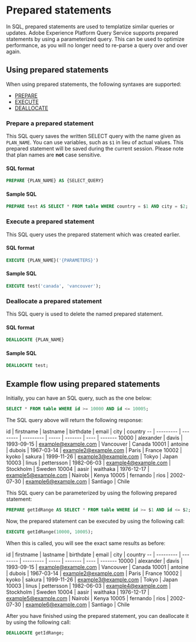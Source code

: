 # Prepared statements

In SQL, prepared statements are used to templatize similar queries or updates. Adobe Experience Platform Query Service supports prepared statements by using a parameterized query. This can be used to optimize performance, as you will no longer need to re-parse a query over and over again.

## Using prepared statements

When using prepared statements, the following syntaxes are supported:

- [PREPARE](#prepare-a-prepared-statement)
- [EXECUTE](#execute-a-prepared-statement)
- [DEALLOCATE](#deallocate-a-prepared-statement)

### Prepare a prepared statement

This SQL query saves the written SELECT query with the name given as `PLAN_NAME`. You can use variables, such as `$1` in lieu of actual values. This prepared statement will be saved during the current session. Please note that plan names are **not** case sensitive.

#### SQL format

```sql
PREPARE {PLAN_NAME} AS {SELECT_QUERY}
``` 

#### Sample SQL

```sql
PREPARE test AS SELECT * FROM table WHERE country = $1 AND city = $2;
```

### Execute a prepared statement

This SQL query uses the prepared statement which was created earlier. 

#### SQL format

```sql
EXECUTE {PLAN_NAME}('{PARAMETERS}')
```

#### Sample SQL

```sql
EXECUTE test('canada', 'vancouver');
```

### Deallocate a prepared statement

This SQL query is used to delete the named prepared statement.

#### SQL format

```sql
DEALLOCATE {PLAN_NAME}
```

#### Sample SQL

```sql
DEALLOCATE test;
```

## Example flow using prepared statements

Initially, you can have an SQL query, such as the one below:

```sql
SELECT * FROM table WHERE id >= 10000 AND id <= 10005;
```

The SQL query above will return the following response:

id | firstname | lastname | birthdate | email  | city | country
-- | --------- | -------- | --------- | ----- | ------- | ---- | -------
10000 | alexander | davis | 1993-09-15 | example@example.com | Vancouver | Canada 
10001 | antoine | dubois | 1967-03-14 | example2@example.com | Paris | France
10002 | kyoko | sakura | 1999-11-26 | example3@example.com | Tokyo | Japan
10003 | linus | pettersson | 1982-06-03 | example4@example.com | Stockholm | Sweden
10004 | aasir | waithaka | 1976-12-17 | example5@example.com | Nairobi | Kenya
10005 | fernando | rios | 2002-07-30 | example6@example.com | Santiago | Chile

This SQL query can be parameterized by using the following prepared statement:

```sql
PREPARE getIdRange AS SELECT * FROM table WHERE id >= $1 AND id <= $2; 
```

Now, the prepared statement can be executed by using the following call:

```sql
EXECUTE getIdRange(10000, 10005);
```

When this is called, you will see the exact same results as before:

id | firstname | lastname | birthdate | email  | city | country
-- | --------- | -------- | --------- | ----- | ------- | ---- | -------
10000 | alexander | davis | 1993-09-15 | example@example.com | Vancouver | Canada 
10001 | antoine | dubois | 1967-03-14 | example2@example.com | Paris | France
10002 | kyoko | sakura | 1999-11-26 | example3@example.com | Tokyo | Japan
10003 | linus | pettersson | 1982-06-03 | example4@example.com | Stockholm | Sweden
10004 | aasir | waithaka | 1976-12-17 | example5@example.com | Nairobi | Kenya
10005 | fernando | rios | 2002-07-30 | example6@example.com | Santiago | Chile

After you have finished using the prepared statement, you can deallocate it by using the following call:

```sql
DEALLOCATE getIdRange;
```

